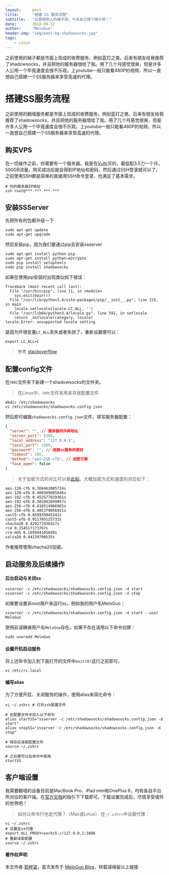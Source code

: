 ```yaml
---
layout:     post
title:      "搭建 SS 服务流程"
subtitle:   "总是借别人的梯子爬，今天自己搭个梯子吧！"
date:       2018-09-22
author:     "MeloGuo"
header-img: "img/post-bg-shadowsocks.jpg"
tags:
    - Linux
---
```


之前使用的梯子都是市面上现成的收费服务，例如蓝灯之类。后来有朋友给我推荐了shadowsocks，并且把他的服务器借给了我。用了几个月感觉很爽，但是许多人公用一个毕竟速度会很不乐观。上youtube一般只能看480P的视频，所以一直想自己搭建一个SS服务器来享受高速的代理。

# 搭建SS服务流程
之前使用的翻墙服务都是市面上现成的收费服务，例如蓝灯之类。后来有朋友给我推荐了shadowsocks，并且把他的服务器借给了我。用了几个月感觉很爽，但是许多人公用一个毕竟速度会很不乐观。上youtube一般只能看480P的视频，所以一直想自己搭建一个SS服务器来享受高速的代理。

## 购买VPS
在一切操作之前，你需要有一个服务器。我是在[Vultr](https://www.vultr.com/)买的，最低配3.5刀一个月，500GB流量。购买成功后就会得到IP地址和密码，然后通过SSH登录就可以了。之前使用SSH都是简单的直接用SSH命令登录，也满足了基本需求。

```shell
# 你的服务器IP地址
ssh root@***.***.***.***
```

## 安装SSServer
先把所有的包都升级一下

```shell
sudo apt-get update
sudo apt-get upgrade
```

然后安装pip，因为我们要通过pip去安装ssserver

```shell
sudo apt-get install python-pip
sudo apt-get install python–m2crypto
sudo pip install setuptools
sudo pip install shadowsocks
```

如果在使用pip安装时出现类似如下错误：

```shell
Traceback (most recent call last):
  File "/usr/bin/pip", line 11, in <module>
    sys.exit(main())
  File "/usr/lib/python3.4/site-packages/pip/__init__.py", line 215, in main
    locale.setlocale(locale.LC_ALL, '')
  File "/usr/lib64/python3.4/locale.py", line 592, in setlocale
    return _setlocale(category, locale)
locale.Error: unsupported locale setting
```

是因为环境变量`LC_ALL`丢失或者失效了，重新设置便可以：

```shell script
export LC_ALL=C
```
> 参考 [stackoverflow](https://stackoverflow.com/questions/36394101/pip-install-locale-error-unsupported-locale-setting)

## 配置config文件
在/etc文件夹下新建一个shadowsocks的文件夹。
> 在Linux中，/etc文件夹用来存放配置文件

```shell
mkdir /etc/shadowsocks
vi /etc/shadowsocks/shadowsocks.config.json
```

然后即可编辑`shadowsocks.config.json`文件，填写服务器配置：

```json
{
  "server": "", // 服务器的外网地址
  "server_port": 8388,
  "local_address": "127.0.0.1",
  "local_port": 1080,
  "password": "", // 连接ss服务的密码
  "timeout": 300,
  "method": "aes-256-cfb", // 加密方案
  "fase_open": false
}
```
> 关于加密方式的对比可以看[此贴](https://www.echoteen.com/ss-m2crypt.html)。大概加密方式和速度的对应如下：
> 
```shell
aes-128-cfb 0.368462085724s
aes-128-ofb 0.400309085846s
aes-192-cfb 0.452577829361s
aes-192-ofb 0.381041049957s
aes-256-cfb 0.418514966965s
aes-256-ofb 0.405379056931s
cast5-cfb 0.859935045242s
cast5-ofb 0.911785125732s
chacha20 0.429271936417s
rc4 0.154517173767s
rc4-md5 0.169504165649s
salsa20 0.44139790535s
```
作者推荐使用chacha20加密。

## 启动服务及后续操作

#### 后台启动与关闭ss

```shell
ssserver -c /etc/shadowsocks/shadowsocks.config.json -d start
ssserver -c /etc/shadowsocks/shadowsocks.config.json -d stop
```

如果要设置非root用户来运行ss，例如我的用户名MeloGuo：

```shell
ssserver -c /etc/shadowsocks/shadowsocks.config.json -d start --user MeloGuo
```

使用前请确保用户名`MeloGuo`存在。如果不存在请用以下命令创建：

```shell
sudo useradd MeloGuo
```

#### 设置开机启动服务
将上述命令加入到下面打开的文件中`exit(0)`这行之前即可。
```shell
vi /etc/rc.local
```


#### 编写alias
为了方便开启、关闭服务的操作，使用alias来简化命令：

```shell
vi ~/.zshrc # 打开zsh配置文件

# 在配置文件中加入以下命令
alias startSS="ssserver -c /etc/shadowsocks/shadowsocks.config.json -d start"
alias stopSS="ssserver -c /etc/shadowsocks/shadowsocks.config.json -d stop"

# 保存后读取配置文件
source ~/.zshrc

# 之后便可以在命令中使用
startSS
```

## 客户端设置
我需要翻墙的设备目前是MacBook Pro、iPad mini和OnePlus 6，均有各自平台所对应的客户端。在[官方文档](https://shadowsocks.org/en/download/clients.html)的指引下下载即可。下载设置完成后，尽情享受墙外的世界吧！

> 如何让命令行也走代理？（Mac或Linux）
> 在`~/.zshrc`中设置代理：
> 
```shell
vi ~/.zshrc
# 设置走ss代理
export ALL_PROXY=socks5://127.0.0.1:1086
# 重新读取配置
source ~/.zshrc
```

#### 著作权声明

本文作者 [郭梓梁](https://www.zhihu.com/people/mluka/activities)，首次发布于 [MeloGuo Blog](http://meloguo.com)，转载请保留以上链接
